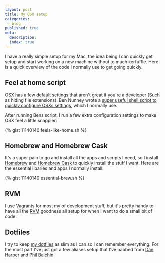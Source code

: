 ```yaml
---
layout: post
title: My OSX setup
categories:
 – blog
published: true
meta:
  description: 
  index: true
---
```


I have a really simple setup for my Mac, the idea being I can quickly get setup and start working on a new machine without to much kerfuffle. Here is a quick overview of the code I normally use to get going quickly.

## Feel at home script

OSX has a few default settings that aren't great if you're a developer (Such as hiding file extensions). Ben Nunney wrote a [super useful shell script to quickly configure OSXs settings](https://gist.github.com/BenNunney/7219538), which I normally use.

After running Bens script, I run a few extra configuration settings to make OSX feel a little snappier:

{% gist 11140140 feels-like-home.sh %}

## Homebrew and Homebrew Cask

It's a super pain to go and install all the apps and scripts I need, so I install [Homebrew](http://brew.sh/) and [Homebrew Cask](http://caskroom.io/) to quickly install the stuff I want. Here are the essential libaries and apps I normally install:

{% gist 11140140 essential-brew.sh %}

## RVM

I use Vagrants for most my of development stuff, but it's pretty handy to have all the [RVM](http://rvm.io/) goodness all setup for when I want to do a small bit of code.

## Dotfiles

I try to keep [my dotfiles](https://github.com/MikeRogers0/dotfiles) as slim as I can so I can remember everything. For the most part I've just got a few aliases setup that I've nabbed from [Dan Harper](https://github.com/danharper/dotfiles) and [Phil Balchin](https://github.com/phil/dotfiles)
